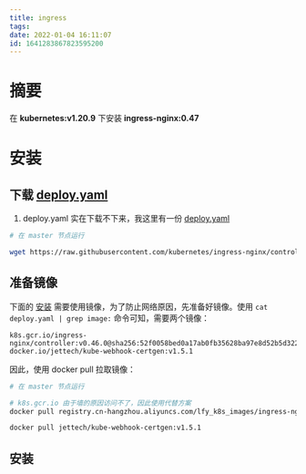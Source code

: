 ```yaml
---
title: ingress
tags: 
date: 2022-01-04 16:11:07
id: 1641283867823595200
---
```

# 摘要

在 **kubernetes:v1.20.9** 下安装 **ingress-nginx:0.47** 

# 安装

## 下载  [deploy.yaml](assets\data\deploy.yaml) 

1. deploy.yaml 实在下载不下来，我这里有一份 [deploy.yaml](assets\data\deploy.yaml) 

```sh
# 在 master 节点运行

wget https://raw.githubusercontent.com/kubernetes/ingress-nginx/controller-v0.47.0/deploy/static/provider/baremetal/deploy.yaml

```

## 准备镜像

下面的 [安装](#安装) 需要使用镜像，为了防止网络原因，先准备好镜像。使用 `cat deploy.yaml | grep image:` 命令可知，需要两个镜像：

```
k8s.gcr.io/ingress-nginx/controller:v0.46.0@sha256:52f0058bed0a17ab0fb35628ba97e8d52b5d32299fbc03cc0f6c7b9ff036b61a
docker.io/jettech/kube-webhook-certgen:v1.5.1
```

因此，使用 docker pull 拉取镜像：

```sh
# 在 master 节点运行

# k8s.gcr.io 由于墙的原因访问不了，因此使用代替方案
docker pull registry.cn-hangzhou.aliyuncs.com/lfy_k8s_images/ingress-nginx-controller:v0.46.0

docker pull jettech/kube-webhook-certgen:v1.5.1
```

## 安装











